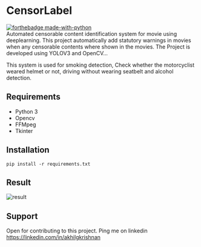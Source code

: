 
# CensorLabel
[![forthebadge made-with-python](http://ForTheBadge.com/images/badges/made-with-python.svg)](https://www.python.org/)<br>
Automated censorable content identification system for movie using deeplearning. This project automatically add statutory warnings in movies when any censorable contents where shown in the movies.
The Project is developed using YOLOV3 and OpenCV...

This system is used for smoking detection, Check whether the motorcyclist weared helmet or not, driving without wearing seatbelt and alcohol detection.

## Requirements

* Python 3
* Opencv
* FFMpeg
* Tkinter


## Installation

`pip install -r requirements.txt`

## Result
![result](DeepinScreenshot_20200801233307.png)

## Support

Open for contributing to this project. Ping me on linkedin https://linkedin.com/in/akhilgkrishnan

